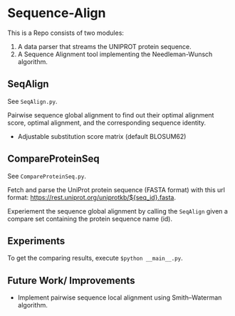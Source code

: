 # Sequence-Align
This is a Repo consists of two modules:

1. A data parser that streams the UNIPROT protein sequence.
2. A Sequence Alignment tool implementing the Needleman-Wunsch algorithm.

## SeqAlign
See `SeqAlign.py`.

Pairwise sequence global alignment to find out their optimal alignment score, optimal alignment, and the corresponding sequence identity.
- Adjustable substitution score matrix (default BLOSUM62)

## CompareProteinSeq
See `CompareProteinSeq.py`.

Fetch and parse the UniProt protein sequence (FASTA format) with this url format: https://rest.uniprot.org/uniprotkb/${seq_id}.fasta.

Experiement the sequence global alignment by calling the `SeqAlign` given a compare set containing the protein sequence name (id).

## Experiments
To get the comparing results, execute `$python __main__.py`.

## Future Work/ Improvements
- Implement pairwise sequence local alignment using Smith–Waterman algorithm.

